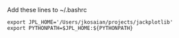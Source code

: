 Add these lines to ~/.bashrc
```
export JPL_HOME='/Users/jkosaian/projects/jackplotlib'
export PYTHONPATH=$JPL_HOME:${PYTHONPATH}
```
